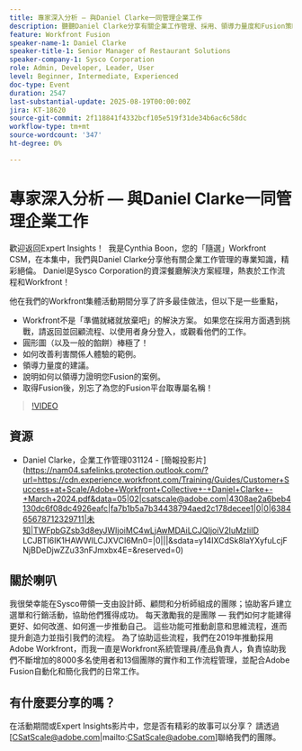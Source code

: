 ```yaml
---
title: 專家深入分析 — 與Daniel Clarke一同管理企業工作
description: 聽聽Daniel Clarke分享有關企業工作管理、採用、領導力量度和Fusion策略等成功的Workfront最佳實務。
feature: Workfront Fusion
speaker-name-1: Daniel Clarke
speaker-title-1: Senior Manager of Restaurant Solutions
speaker-company-1: Sysco Corporation
role: Admin, Developer, Leader, User
level: Beginner, Intermediate, Experienced
doc-type: Event
duration: 2547
last-substantial-update: 2025-08-19T00:00:00Z
jira: KT-18620
source-git-commit: 2f118841f4332bcf105e519f31de34b6ac6c58dc
workflow-type: tm+mt
source-wordcount: '347'
ht-degree: 0%

---
```



# 專家深入分析 — 與Daniel Clarke一同管理企業工作

歡迎返回Expert Insights！  我是Cynthia Boon，您的「隨選」Workfront CSM，在本集中，我們與Daniel Clarke分享他有關企業工作管理的專業知識，精彩絕倫。 Daniel是Sysco Corporation的資深餐廳解決方案經理，熱衷於工作流程和Workfront！  

他在我們的Workfront集體活動期間分享了許多最佳做法，但以下是一些重點，
 
* Workfront不是「準備就緒就放棄吧」的解決方案。 如果您在採用方面遇到挑戰，請返回並回顧流程、以使用者身分登入，或觀看他們的工作。 
* 圓形圖（以及一般的餡餅）棒極了！ 
* 如何改善利害關係人體驗的範例。 
* 領導力量度的建議。 
* 說明如何以領導力證明您Fusion的案例。 
* 取得Fusion後，別忘了為您的Fusion平台取專屬名稱！  

>[!VIDEO](https://video.tv.adobe.com/v/3469898/?learn=on&enablevpops)

## 資源

* Daniel Clarke，企業工作管理031124 - [簡報投影片](https://nam04.safelinks.protection.outlook.com/?url=https://cdn.experience.workfront.com/Training/Guides/Customer+Success+at+Scale/Adobe+Workfront+Collective+-+Daniel+Clarke+-+March+2024.pdf&data=05|02|csatscale@adobe.com|4308ae2a6beb4130dc6f08dc4926eafc|fa7b1b5a7b34438794aed2c178decee1|0|0|638465678712329711|未知|TWFpbGZsb3d8eyJWIjoiMC4wLjAwMDAiLCJQIjoiV2luMzIiID LCJBTI6IK1HAWWILCJXVCI6Mn0=|0|||&sdata=y14IXCdSk8laYXyfuLcjFNjBDeDjwZZu33nFJmxbx4E=&reserved=0) 

## 關於喇叭

我很榮幸能在Sysco帶領一支由設計師、顧問和分析師組成的團隊；協助客戶建立選單和行銷活動，協助他們獲得成功。 每天激勵我的是團隊 — 我們如何才能建得更好、如何改進、如何進一步推動自己。 這些功能可推動創意和思維流程，進而提升創造力並指引我們的流程。 為了協助這些流程，我們在2019年推動採用Adobe Workfront，而我一直是Workfront系統管理員/產品負責人，負責協助我們不斷增加的8000多名使用者和13個團隊的實作和工作流程管理，並配合Adobe Fusion自動化和簡化我們的日常工作。 

## 有什麼要分享的嗎？

在活動期間或Expert Insights影片中，您是否有精彩的故事可以分享？ 請透過[CSatScale@adobe.com|mailto:CSatScale@adobe.com]聯絡我們的團隊。


